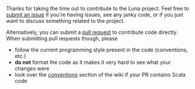 Thanks for taking the time out to contribute to the Luna project. Feel free to [submit an issue](https://github.com/lare96/luna/issues/new)
if you're having issues, see any janky code, or if you just want to discuss something related to the project.

Alternatively, you can submit a [pull request](https://github.com/lare96/luna/pulls) to contribute code directly. When submitting pull requests though, please
- follow the current programming style present in the code (conventions, etc.)
- <b>do not</b> format the code as it makes it very hard to see what your changes were
- look over the [conventions](https://github.com/lare96/luna/wiki/Writing-Plugins#conventions) section of the wiki if your PR contains 
Scala code